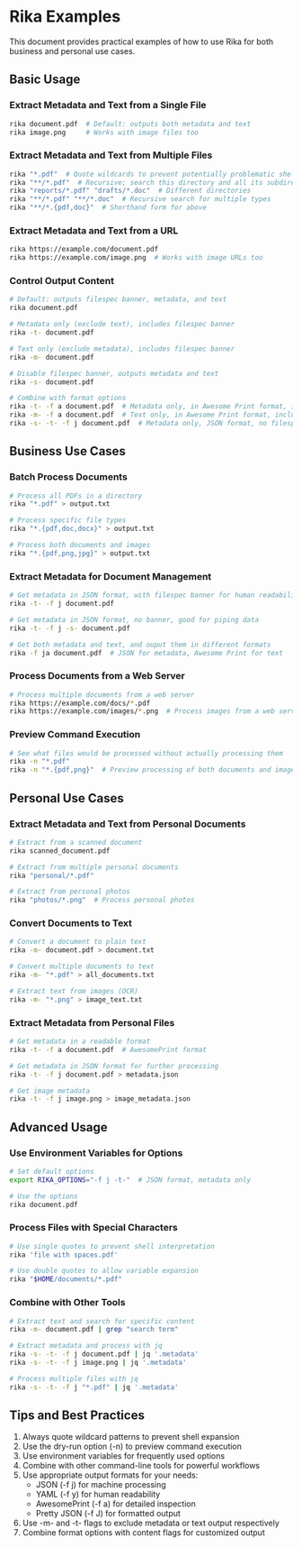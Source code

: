 # Rika Examples

This document provides practical examples of how to use Rika for both business and personal use cases.

## Basic Usage

### Extract Metadata and Text from a Single File
```bash
rika document.pdf  # Default: outputs both metadata and text
rika image.png     # Works with image files too
```

### Extract Metadata and Text from Multiple Files
```bash
rika "*.pdf"  # Quote wildcards to prevent potentially problematic shell expansion
rika "**/*.pdf"  # Recursive; search this directory and all its subdirectories
rika "reports/*.pdf" "drafts/*.doc"  # Different directories
rika "**/*.pdf" "**/*.doc"  # Recursive search for multiple types
rika "**/*.{pdf,doc}"  # Shorthand form for above
```

### Extract Metadata and Text from a URL
```bash
rika https://example.com/document.pdf
rika https://example.com/image.png  # Works with image URLs too
```

### Control Output Content
```bash
# Default: outputs filespec banner, metadata, and text
rika document.pdf

# Metadata only (exclude text), includes filespec banner
rika -t- document.pdf

# Text only (exclude metadata), includes filespec banner
rika -m- document.pdf

# Disable filespec banner, outputs metadata and text
rika -s- document.pdf

# Combine with format options
rika -t- -f a document.pdf  # Metadata only, in Awesome Print format, includes filespec banner
rika -m- -f a document.pdf  # Text only, in Awesome Print format, includes filespec banner
rika -s- -t- -f j document.pdf  # Metadata only, JSON format, no filespec banner, for machine readability
```

## Business Use Cases

### Batch Process Documents
```bash
# Process all PDFs in a directory
rika "*.pdf" > output.txt

# Process specific file types
rika "*.{pdf,doc,docx}" > output.txt

# Process both documents and images
rika "*.{pdf,png,jpg}" > output.txt
```

### Extract Metadata for Document Management
```bash
# Get metadata in JSON format, with filespec banner for human readability
rika -t- -f j document.pdf

# Get metadata in JSON format, no banner, good for piping data
rika -t- -f j -s- document.pdf

# Get both metadata and text, and ouput them in different formats
rika -f ja document.pdf  # JSON for metadata, Awesome Print for text
```

### Process Documents from a Web Server
```bash
# Process multiple documents from a web server
rika https://example.com/docs/*.pdf
rika https://example.com/images/*.png  # Process images from a web server
```

### Preview Command Execution
```bash
# See what files would be processed without actually processing them
rika -n "*.pdf"
rika -n "*.{pdf,png}"  # Preview processing of both documents and images
```

## Personal Use Cases

### Extract Metadata and Text from Personal Documents
```bash
# Extract from a scanned document
rika scanned_document.pdf

# Extract from multiple personal documents
rika "personal/*.pdf"

# Extract from personal photos
rika "photos/*.png"  # Process personal photos
```

### Convert Documents to Text
```bash
# Convert a document to plain text
rika -m- document.pdf > document.txt

# Convert multiple documents to text
rika -m- "*.pdf" > all_documents.txt

# Extract text from images (OCR)
rika -m- "*.png" > image_text.txt
```

### Extract Metadata from Personal Files
```bash
# Get metadata in a readable format
rika -t- -f a document.pdf  # AwesomePrint format

# Get metadata in JSON format for further processing
rika -t- -f j document.pdf > metadata.json

# Get image metadata
rika -t- -f j image.png > image_metadata.json
```

## Advanced Usage

### Use Environment Variables for Options
```bash
# Set default options
export RIKA_OPTIONS="-f j -t-"  # JSON format, metadata only

# Use the options
rika document.pdf
```

### Process Files with Special Characters
```bash
# Use single quotes to prevent shell interpretation
rika 'file with spaces.pdf'

# Use double quotes to allow variable expansion
rika "$HOME/documents/*.pdf"
```

### Combine with Other Tools
```bash
# Extract text and search for specific content
rika -m- document.pdf | grep "search term"

# Extract metadata and process with jq
rika -s- -t- -f j document.pdf | jq '.metadata'
rika -s- -t- -f j image.png | jq '.metadata'

# Process multiple files with jq
rika -s- -t- -f j "*.pdf" | jq '.metadata'
```

## Tips and Best Practices

1. Always quote wildcard patterns to prevent shell expansion
2. Use the dry-run option (-n) to preview command execution
3. Use environment variables for frequently used options
4. Combine with other command-line tools for powerful workflows
5. Use appropriate output formats for your needs:
   - JSON (-f j) for machine processing
   - YAML (-f y) for human readability
   - AwesomePrint (-f a) for detailed inspection
   - Pretty JSON (-f J) for formatted output
6. Use -m- and -t- flags to exclude metadata or text output respectively
7. Combine format options with content flags for customized output 